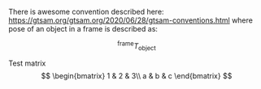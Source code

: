 

There is awesome convention described here:
https://gtsam.org/gtsam.org/2020/06/28/gtsam-conventions.html
where pose of an object in a frame is described as:

$$
^\text{frame} T_{\text{object}}
$$


Test matrix
$$
\begin{bmatrix}
1 & 2 & 3\\
a & b & c
\end{bmatrix}
$$

